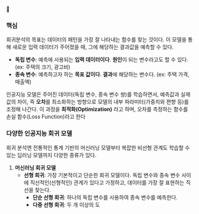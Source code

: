 
### 핵심

회귀분석의 목표는 데이터의 패턴을 가장 잘 나타내는 함수를 찾는 것이다. 
이 모델을 통해 새로운 입력 데이터가 주어졌을 때, 그에 해당하는 결과값을 예측할 수 있다.

- **독립 변수**: 예측에 사용되는 **입력 데이터이다**. **원인**이 되는 변수라고도 할 수 있다. (ex: 주택의 크기, 광고비)
- **종속 변수**: 예측하고자 하는 **목표 값이다**. **결과**에 해당하는 변수다. (ex: 주택 가격, 매출액)

인공지능 모델은 주어진 데이터(독립 변수, 종속 변수 쌍)를 학습하면서, 예측값과 실제값의 차이, 즉 **오차**를 최소화하는 방향으로 모델의 내부 파라미터(가중치와 편향 등)를 조정해 나간다. 이 과정을 **최적화(Optimization)** 라고 하며, 오차를 측정하는 함수를 손실 함수(Loss Function)라고 한다

### 다양한 인공지능 회귀 모델

회귀 분석엔 전통적인 통계 기반의 머신러닝 모델부터 복잡한 비선형 관계도 학습할 수 있는 딥러닝 모델까지 다양한 종류가 있다.

1. **머신러닝 회귀 모델**
	- **선형 회귀**: 가장 기본적이고 단순한 회귀 모델이다. 독립 변수와 종속 변수 사이에 직선적인(선형적인) 관계가 있다고 가정하고, 데이터를 가장 잘 표현하는 직선을 찾는다.
		- **단순 선형 회귀**: 하나의 독립 변수를 사용하여 종속 변수를 예측한다.
		- **다중 선형 회귀**: 두 개 이상의 도